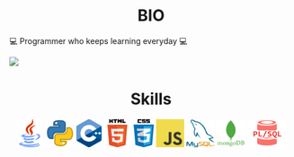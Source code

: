 <h1 align="center">BIO</h1>
💻 Programmer who keeps learning everyday 💻

![](https://komarev.com/ghpvc/?username=Draco0503&color=blueviolet&label=VIEWS&style=flat-square)

<h1 align="center">Skills</h1>

<p align="center">
  <img src="img/java.png" height="50px">
  <img src="img/python.png" height="50px">
  <img src="img/cpp.png" height="50px">
  <img src="img/html.png" height="50px">
  <img src="img/css.png" height="50px">
  <img src="img/javascript.jpg" height="50px">
  <img src="img/mysql.png" height="50px">
  <img src="img/mongo.png" height="50px">
  <img src="img/plsql.png" height="50px">
<p>
